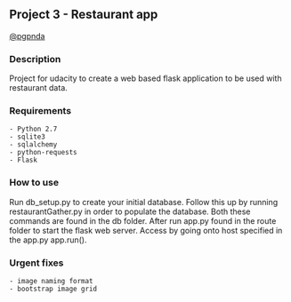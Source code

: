 ## Project 3 - Restaurant app

[@pgpnda](https://github.com/pgpnda/Project-3)

### Description

Project for udacity to create a web based 
flask application to be used with restaurant data.

### Requirements

    - Python 2.7
    - sqlite3
    - sqlalchemy
    - python-requests
    - Flask
 
### How to use

Run db_setup.py to create your initial database.
Follow this up by running restaurantGather.py in order
to populate the database. Both these commands are found in
the db folder. After run app.py found in the route folder
to start the flask web server. Access by going onto host
specified in the app.py app.run().


### Urgent fixes

    - image naming format
    - bootstrap image grid
